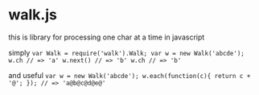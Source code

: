 walk.js
=======

this is library for processing one char at a time in javascript

simply
`var Walk = require('walk').Walk;
var w = new Walk('abcde');
w.ch // => 'a'
w.next() // => 'b'
w.ch // => 'b'
`

and useful
`var w = new Walk('abcde');
w.each(function(c){
  return c + '@';
}); // => 'a@b@c@d@e@'
`
